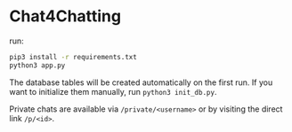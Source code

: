 # Chat4Chatting

run:
```bash
pip3 install -r requirements.txt
python3 app.py
```

The database tables will be created automatically on the first run. If you want
to initialize them manually, run `python3 init_db.py`.

Private chats are available via `/private/<username>` or by visiting the direct
link `/p/<id>`.
